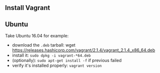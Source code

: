 ## Install Vagrant

## Ubuntu

Take Ubuntu 16.04 for example:

- download the `.deb` tarball: wget https://releases.hashicorp.com/vagrant/2.1.4/vagrant_2.1.4_x86_64.deb
- install it: `sudo dpkg -i vagrant-*64.deb`
- (optionally): `sudo apt-get install -f` if previous failed
- verify it's installed properly: `vagrant version`